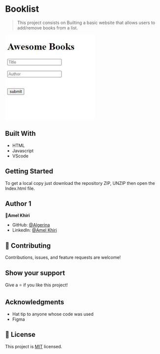 # Booklist

> This project consists on Builting a basic website that allows users to add/remove books from a list.

![screenshot](./img/screen.JPG)

## Built With

- HTML
- Javascript
- VScode


## Getting Started

To get a local copy just download the repository ZIP, UNZIP then open the Index.html file.

## Author 1

👤**Amel Khiri**

- GitHub: [@Algerina](https://github.com/Algerina)
- LinkedIn: [@Amel Khiri](https://linkedin.com/in/amel-khiri-qahwadji-37a550135)



## 🤝 Contributing

Contributions, issues, and feature requests are welcome!

## Show your support

Give a ⭐️ if you like this project!

## Acknowledgments

- Hat tip to anyone whose code was used
- Figma

## 📝 License

This project is [MIT](./MIT.md) licensed.
